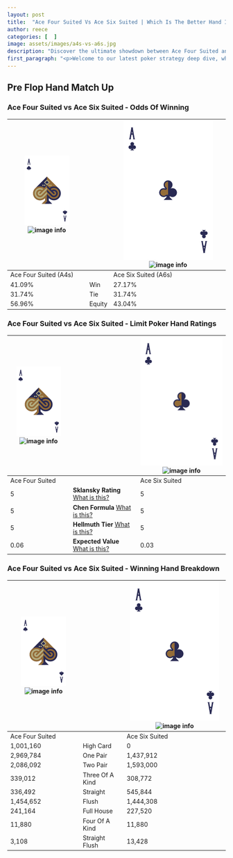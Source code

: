 ```yaml
---
layout: post
title:  "Ace Four Suited Vs Ace Six Suited | Which Is The Better Hand In Poker? A Complete Guide"
author: reece
categories: [  ]
image: assets/images/a4s-vs-a6s.jpg
description: "Discover the ultimate showdown between Ace Four Suited and Ace Six Suited in poker! Uncover the odds, strategies, and scenarios where one hand triumphs over the other. Get ready to up your poker game with this thrilling analysis."
first_paragraph: "<p>Welcome to our latest poker strategy deep dive, where we're pitting two distinct hands against each other in a high-stakes showdown: Ace Four Suited vs Ace Six Suited.</p><p>In the dynamic world of poker, every decision counts, and knowing which hand holds the upper hand is key to your success at the table.</p><p>In this article, we'll dissect these two hands, explore the scenarios where one dominates the other, and equip you with the knowledge to make strategic choices that can tip the odds in your favor.</p><p>Get ready to unravel the intriguing dynamics of these poker hands and elevate your game to new heights.</p>"
---
```




[comment]: # (sp0)

## Pre Flop Hand Match Up

<div class="table hand-ratings" markdown="1"> 



### Ace Four Suited vs Ace Six Suited - Odds Of Winning


    
| ![image info](assets/images/hand1/A.png) ![image info](assets/images/hand1/4s.png) |  | ![image info](assets/images/hand2/A.png) ![image info](assets/images/hand2/6s.png) |
| -------- | -------- | -------- |
| Ace Four Suited (A4s) |  | Ace Six Suited (A6s) |
| 41.09% | Win | 27.17% |
| 31.74% | Tie | 31.74% |
| 56.96% | Equity | 43.04% |




[comment]: # (sp1)



### Ace Four Suited vs Ace Six Suited - Limit Poker Hand Ratings


    
| ![image info](assets/images/hand1/A.png) ![image info](assets/images/hand1/4s.png) |  | ![image info](assets/images/hand2/A.png) ![image info](assets/images/hand2/6s.png) |
| -------- | -------- | -------- |
| Ace Four Suited |  | Ace Six Suited |
| 5 | **Sklansky Rating** [What is this?](/sklansky-rating-explained) | 5 |
| 5 | **Chen Formula** [What is this?](/chen-formula-explained) | 5 |
| 5 | **Hellmuth Tier** [What is this?](/Hellmuth-tier-explained) | 5 |
| 0.06 | **Expected Value** [What is this?](/expected-value-explained) | 0.03 |




[comment]: # (sp2)



### Ace Four Suited vs Ace Six Suited - Winning Hand Breakdown


    
| ![image info](assets/images/hand1/A.png) ![image info](assets/images/hand1/4s.png) |  | ![image info](assets/images/hand2/A.png) ![image info](assets/images/hand2/6s.png) |
| -------- | -------- | -------- |
| Ace Four Suited |  | Ace Six Suited |
| 1,001,160 | High Card | 0 |
| 2,969,784 | One Pair | 1,437,912 |
| 2,086,092 | Two Pair | 1,593,000 |
| 339,012 | Three Of A Kind | 308,772 |
| 336,492 | Straight | 545,844 |
| 1,454,652 | Flush | 1,444,308 |
| 241,164 | Full House | 227,520 |
| 11,880 | Four Of A Kind | 11,880 |
| 3,108 | Straight Flush | 13,428 |




[comment]: # (sp3)



</div>

[comment]: # (sp4)



[comment]: # (sp5)

